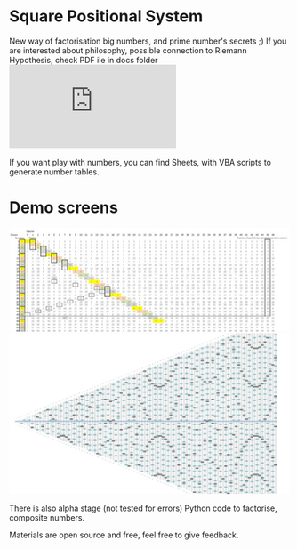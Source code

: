 # Square Positional System
New way of factorisation big numbers, and prime number's secrets ;)
If you are interested about philosophy, possible connection to Riemann Hypothesis, check PDF ile in docs folder
![Square_positional_System.pdf](https://github.com/VoitecP/Square_Positional_System/blob/e7e05679fedfad53625bd43dd423a867394c9248/Docs/Square%20Positional%20System.pdf)

If you want play with numbers, you can find Sheets, with VBA scripts to generate number tables.
# Demo screens
![image](https://github.com/VoitecP/Square_Positional_System/blob/e7e05679fedfad53625bd43dd423a867394c9248/images/screen01.jpg)
![image](https://github.com/VoitecP/Square_Positional_System/blob/e7e05679fedfad53625bd43dd423a867394c9248/images/screen02.jpg)

There is also alpha stage (not tested for errors) Python code to factorise, composite numbers.

Materials are open source and free, feel free to give feedback.
